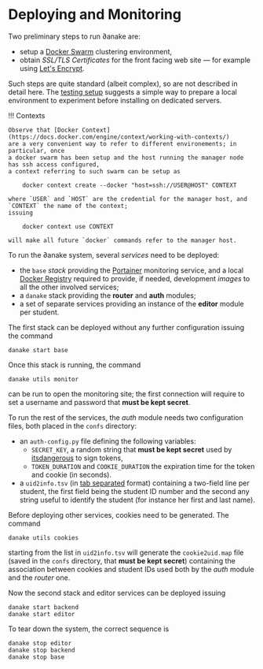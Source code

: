 # Deploying and Monitoring

Two preliminary steps to run ∂anake are:

* setup a [Docker Swarm](https://docs.docker.com/swarm/) clustering environment,
* obtain *SSL/TLS Certificates* for the front facing web site — for example
  using [Let's Encrypt](https://letsencrypt.org/).

Such steps are quite standard (albeit complex), so are not described in detail
here. The [testing setup](testing.md) suggests a simple way to prepare a local
environment to experiment before installing on dedicated servers.

!!! Contexts

    Observe that [Docker Context](https://docs.docker.com/engine/context/working-with-contexts/)
    are a very convenient way to refer to different environements; in particular, once
    a docker swarm has been setup and the host running the manager node has ssh access configured,
    a context referring to such swarm can be setup as

        docker context create --docker "host=ssh://USER@HOST" CONTEXT

    where `USER` and `HOST` are the credential for the manager host, and `CONTEXT` the name of the context;
    issuing

        docker context use CONTEXT

    will make all future `docker` commands refer to the manager host.

To run the ∂anake system, several *services* need to be deployed:

* the `base` *stack* providing the [Portainer](https://www.portainer.io/)
  monitoring service, and a local [Docker
  Registry](https://docs.docker.com/registry/) required to provide, if needed,
  development *images* to all the other involved services;
* a `danake` stack providing the **router** and **auth** modules;
* a set of separate services providing an instance of the **editor** module per
  student.

The first stack can be deployed without any further configuration issuing the command

    danake start base

Once this stack is running, the command

    danake utils monitor

can be run to open the monitoring site; the first connection will require to set
a username and password that **must be kept secret**.

To run the rest of the services, the *auth* module needs two configuration
files, both placed in the `confs` directory:

* an `auth-config.py` file defining the following variables:
    * `SECRET_KEY`, a random string that **must be kept secret** used by
      [itsdangerous](https://itsdangerous.palletsprojects.com) to sign tokens,
    * `TOKEN_DURATION` and `COOKIE_DURATION` the expiration time for the token and cookie (in seconds).
* a `uid2info.tsv`
  (in [tab separated](https://en.wikipedia.org/wiki/Tab-separated_values) format)
  containing a two-field line per student, the first field being the student ID
  number and the second any string useful to identify the student (for instance
  her first and last name).

Before deploying other services, cookies need to be generated. The command

    danake utils cookies

starting from the list in `uid2info.tsv` will generate the `cookie2uid.map` file
(saved in the `confs` directory, that **must be kept secret**) containing the
association between cookies and student IDs used both by the *auth* module and
the *router* one.

Now the second stack and editor services can be deployed issuing

    danake start backend
    danake start editor

To tear down the system, the correct sequence is

    danake stop editor
    danake stop backend
    danake stop base
